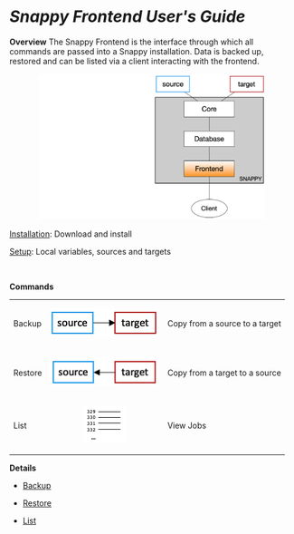 # *Snappy Frontend User's Guide*

**Overview**
The Snappy Frontend is the interface through which all commands are passed into a Snappy installation.  Data is backed up, restored and can be listed via a client interacting with the frontend.

<center>
<img src="images/overview.png" width="400">
</center>
  
[Installation](sources/installation.md): Download and install

[Setup](sources/setup.md):  Local variables, sources and targets

<br>

**Commands**

<table cellspacing="0" cellpadding="0">
<tr>
<td>Backup</td>
<td> <p align="center">
<img src="images/backupcmd.png" width="194">
</p></td>
<td>Copy from a source to a target</td>
</tr>
<tr>
<td>Restore</td>
<td><p align="center">
<img src="images/restorecmd.png" width="194"></td>
<td>Copy from a target to a source</td>
</tr>
<tr>
<td>List</td>
<td><p align="center">
<img src="images/listcmd.png" width="75"></td>
<td>View Jobs</td>
</tr>
</table>

**Details**
- [Backup](sources/backup.md)

- [Restore](sources/restore.md)

- [List](sources/list.md)
